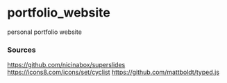 # portfolio_website
personal portfolio website

### Sources

https://github.com/nicinabox/superslides
https://icons8.com/icons/set/cyclist
https://github.com/mattboldt/typed.js